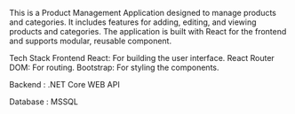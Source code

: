 This is a Product Management Application designed to manage products and categories.
It includes features for adding, editing, and viewing products and categories.
The application is built with React for the frontend and supports modular, reusable component.

Tech Stack
Frontend
React: For building the user interface.
React Router DOM: For routing.
Bootstrap: For styling the components.

Backend : 
.NET Core WEB API

Database :
MSSQL
